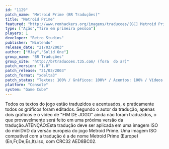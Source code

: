 ```yaml
---
id: "1129"
patch_name: "Metroid Prime (BR Traduções)"
title: "Metroid Prime"
featured: "http://www.romhackers.org/imagens/traducoes/[GC] Metroid Prime - BR Traduções - 1.jpg"
type: ["Ação","Tiro em primeira pessoa"]
players: 1
developer: "Retro Studios"
publisher: "Nintendo"
release_date: "21/03/2003"
author: ["MJay","Solid One"]
group_name: "BR Traduções"
group_site: "http://brtraducoes.t35.com/ (fora  do ar)"
patch_version: "1.0"
patch_release: "21/03/2003"
patch_format: "xdelta3"
patch_status: "Textos: 100% / Gráficos: 100%* / Acentos: 100% / Vídeos: 100%*"
platform: "Console"
system: "Game Cube"
---
```


Todos os textos do jogo estão traduzidos e acentuados, e praticamente todos os gráficos foram editados. Segundo o autor da tradução, apenas dois gráficos e o vídeo de "FIM DE JOGO" ainda não foram traduzidos, o que provavelmente será feito em uma próxima versão da tradução.ATENÇÃO:Esta tradução deve ser aplicada em uma imagem ISO do miniDVD da versão europeia do jogo Metroid Prime. Uma imagem ISO compatível com a tradução é a de nome Metroid Prime (Europe) (En,Fr,De,Es,It).iso, com CRC32 AED8BC02.